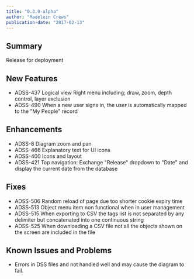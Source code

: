 ```yaml
---
title: "0.3.0-alpha"
author: "Madelein Crews"
publication-date: "2017-02-13"
---
```


## Summary

Release for deployment 

## New Features

- ADSS-437 Logical view Right menu including; draw, zoom, depth control, layer exclusion 
- ADSS-490 When a new user signs in, the user is automatically mapped to the "My People" record

## Enhancements

- ADSS-8 Diagram zoom and pan
- ADSS-466 Explanatory text for UI icons  
- ADSS-400 Icons and layout
- ADSS-421 Top navigation: Exchange "Release" dropdown to "Date" and display the current date from the database

## Fixes

- ADSS-506 Random reload of page due too shorter cookie expiry time
- ADSS-513 Object menu item non functional when in user management
- ADSS-515 When exporting to CSV the tags list is not separated by any delimiter but concatenated into one continuous string 
- ADSS-525 When downloading a CSV file not all the objects shown on the screen are included in the file

## Known Issues and Problems

- Errors in DSS files and not handled well and may cause the diagram to fail. 


